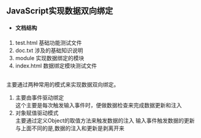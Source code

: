 ## JavaScript实现数据双向绑定

* #### 文档结构   

1. test.html  基础功能测试文件
2. doc.txt   涉及的基础知识说明
3. module    实现数据绑定的模块
4. index.html 数据绑定模块测试文件

##

主要通过两种常用的模式来实现数据双向绑定。

1. 主要由事件驱动绑定   
  这个主要是每次触发输入事件时，便做数据检查来完成数据更新和注入
2. 对象赋值驱动模式   
  主要通过定义Object的取值方法来触发数据的注入
  输入事件触发数据的更新
  与上面不同的是,数据的注入和更新是剥离开来
